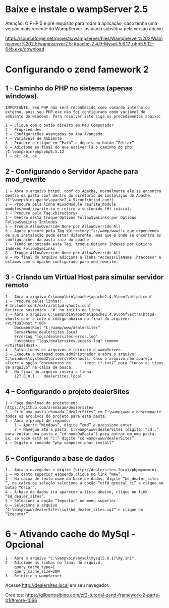 <h1>Baixe e instale o wampServer 2.5</h1>

Atenção: O PHP 5 é pré requisito para rodar a aplicação, caso tenha uma versão mais recente do WampServer instalada substitua pela versão abaixo.

https://sourceforge.net/projects/wampserver/files/WampServer%202/Wampserver%202.5/wampserver2.5-Apache-2.4.9-Mysql-5.6.17-php5.5.12-64b.exe/download


<h1>Configurando o zend famework 2</h1>
	<h2>1 - Caminho do PHP no sistema (apenas windows).</h2>	
	
	IMPORTANTE: Seu PHP não será reconhecido como comando interno ou externo, pois seu PHP.exe não foi configurado como variável do ambiente do windows. Para resolver isto siga os procedimentos abaixo:
	
	1 – Clique com o botão direito em Meu Computador
	2 – Propriedades
	3 – Configurações Avançadas ou Aba Avançado
	4 – Variáveis de Ambiente
	5 – Procure e clique em “Path” e depois no botão “Editar”
	6 – Adicione ao final do que estiver lá o caminho do php: ;C:\wamp\bin\php\php5.5.12
	7 – ok, ok, ok

<h2>2 - Configurando o Servidor Apache para mod_rewrite</h2>
	
	1 – Abra o arquivo httpd. conf do Apache, normalmente ele se encontra dentro da pasta conf dentro do diretório de instalação do Apache. (C:\wamp\bin\apache\apache2.4.9\conf\httpd.conf)
	2 – Procure pela linha #LoadModule rewrite_module modules/mod_rewrite.so e retire o sustenido (#) inicial.
	3 – Procure pela Tag <Directory>
	4 – Dentro desta troque Options FollowSymLinks por Options FollowSymLinks Includes
	5 – Troque AllowOverride None por AllowOverride All
	6 – Agora procure pela Tag <Directory "c:/wamp/www/"> que dependendo de sua instalação pode estar diferente, mas que é onde se encontra as configurações da pasta raiz do apache
	7 – Tendo encontrado esta Tag, troque Options Indexes por Options Indexes FollowSymLinks
	8 – Troque AllowOverride None por AllowOverride All
	9 – No final do arquivo adicione a linha "AccessFileName .htaccess" e estamos com o Apache configurado para mod_rewrite.


<h2>3 - Criando um Virtual Host para simular servidor remoto</h2>
	
	1 – Abra o arquivo C:\wamp\bin\apache\apache2.4.9\conf\httpd.conf
	2 – Procure pelas linhas: 
	# Include conf/extra/httpd-vhosts.conf
	Retire o sustenido  '#' no início da linha.
	3 – Abra o arquivo C:\wamp\bin\apache\apache2.4.9\conf\extra\httpd-vhosts.conf e cole o código abaixo no final do arquivo: 
	<VirtualHost *:80>
	    DocumentRoot "C:/wamp/www/dealerSites"
	    ServerName dealersites.local
	    ErrorLog "logs/dealersites-error.log"
	    CustomLog "logs/dealersites-access.log" common
	</VirtualHost>
	4 – Salve todos os arquivos e reinicie o wampServer.
	5 – Execute o notepad como administrador e abra o arquivo: C:\windows\system32\drivers\etc\hosts. Caso o arquivo não apareça altere a opção “documentos de 		texto (*.txt)” para “todos os tipos de arquivo” na caixa de busca. 
	6 – No final do arquivo insira a linha: 
		127.0.0.1    dealersites.local
	
<h2>4 – Configurando o projeto dealerSites</h2>
	
	1 – Faça download do projeto em:
	https://github.com/arenasam/dealersites
	2 – Crie uma pasta chamada “dealerSites” em C:\wamp\www e descompacte todos os arquivos do projeto para esta pasta.
	3 – Abra o prompt de comando:
		1 – Aperte “Windows”, digite “cmd” e pressione enter.
		2 – Navegue até a pasta  C:\wamp\www\dealerSites (digite: “cd..” para voltar uma pasta e “cd nomeDaPasta”) para entrar em uma pasta. Ex, se você está em “c:” digite “cd wamp/www/dealerSites”.
	4 – Digite o comando “php composer.phar install”

<h2>5 – Configurando a base de dados</h2>

	1 – Abra o navegador e digite (http://dealersites.local/phpmyadmin).	
	2 – No canto superior esquerdo clique no link “New”.
	3 – Na caixa de texto nome da base de dados, digite “bd_dealer_sites ”, na caixa de seleção selecione a opção “utf8_general_ci” e clique no botão “Criar”.
	4 – A base de dados irá aparecer a lista abaixo, clique no link “bd_dealer_sites”.
	5 – Selecione a opção “Importar” no menu superior.
	6 – Selecione o arquivo “C:\wamp\www\dealerSites\sql\bd_dealer_sites.sql” e clique em “Executar”.


<h1>6 - Ativando cache do MySql - Opcional</h1>

	1 - Abra o arquivo "C:\wamp\bin\mysql\mysql5.6.17\my.ini".
	2 - Adicione as linhas no final do arquivo.
		query_cache_type=1
		query_cache_size=20M
	3 - Reinicie o wampServer.
		
	
Acesse  http://dealersites.local em seu navegador.

Créditos: https://gilbertoalbino.com/zf2-tutorial-zend-framework-2-parte-01/#more-1066
